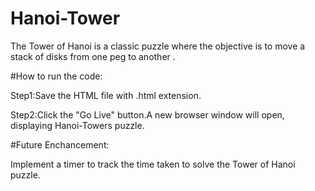 # Hanoi-Tower
  The Tower of Hanoi is a classic puzzle where the objective is to move a stack of disks from 
  one peg to another .

#How to run the code:

  Step1:Save the HTML file with .html extension.
 
  Step2:Click the "Go Live" button.A new browser window will open, displaying Hanoi-Towers 
        puzzle.

#Future Enchancement:

  Implement a timer to track the time taken to solve the Tower of Hanoi puzzle.
